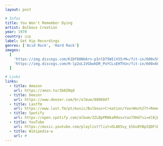 ```yaml
---
layout: post

# Infos
title: You Won't Remember Dying
artist: Bulbous Creation
year: 1970
country: 🇬🇧
label: Get Hip Recordings
genres: ['Acid Rock', 'Hard Rock']
images:
  [
    'https://img.discogs.com/K1Df88Nb6rn-pInlD75WIiV55rM=/fit-in/600x596/filters:strip_icc():format(jpeg):mode_rgb():quality(90)/discogs-images/R-3482605-1502864676-1047.mpo.jpg',
    'https://img.discogs.com/H-lp2oL1VGbwkDR_PoYCLsEHThU=/fit-in/600x603/filters:strip_icc():format(jpeg):mode_rgb():quality(90)/discogs-images/R-3482605-1502864671-9516.mpo.jpg',
  ]

# Links
links:
  - title: Amazon
    url: https://amzn.to/3b8ZNqd
  - title: Deezer
    url: https://www.deezer.com/br/album/8806847
  - title: Lastfm
    url: https://www.last.fm/pt/music/Bulbous+Creation/You+Won%27t+Remember+Dying
  - title: Spotify
    url: https://open.spotify.com/album/2ZLBpPRWkaR9osvtax7XHd?si=mlBjWLNbRtWZdRc02n5tvQ
  - title: YouTube
    url: https://music.youtube.com/playlist?list=OLAK5uy_kSbu0YBpIQDF1OU_T8wnLn4baml8Sy1pk
  - title: Wikipedia-w
    url: #
---
```

